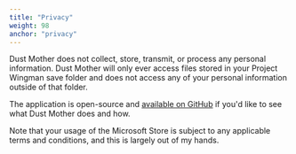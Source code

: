 ```yaml
---
title: "Privacy"
weight: 98
anchor: "privacy"
---
```


Dust Mother does not collect, store, transmit, or process any personal information. Dust Mother will only ever access files stored in your Project Wingman save folder and does not access any of your personal information outside of that folder.

The application is open-source and [available on GitHub](https://github.com/agc93/dust-mother) if you'd like to see what Dust Mother does and how.

Note that your usage of the Microsoft Store is subject to any applicable terms and conditions, and this is largely out of my hands.
